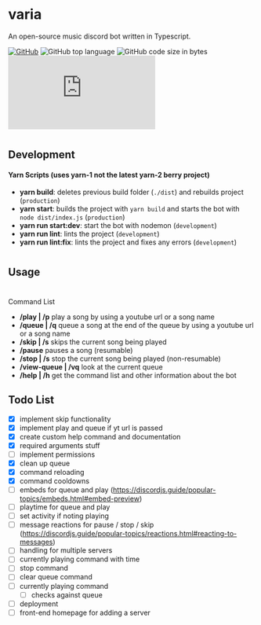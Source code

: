# varia

An open-source music discord bot written in Typescript.

[![GitHub](https://img.shields.io/github/license/collinkleest/varia)](https://github.com/collinkleest/varia/blob/master/LICENSE)
![GitHub top language](https://img.shields.io/github/languages/top/collinkleest/varia)
![GitHub code size in bytes](https://img.shields.io/github/languages/code-size/collinkleest/varia)
![GitHub package.json dependency version (prod)](https://img.shields.io/github/package-json/dependency-version/collinkleest/varia/discord.js)
#

## Development

#### Yarn Scripts (uses yarn-1 not the latest yarn-2 berry project)

- **yarn build**: deletes previous build folder (`./dist`) and rebuilds project (`production`)
- **yarn start**: builds the project with `yarn build` and starts the bot with `node dist/index.js` (`production`)
- **yarn run start:dev**: start the bot with nodemon (`development`)
- **yarn run lint**: lints the project (`development`)
- **yarn run lint:fix**: lints the project and fixes any errors (`development`)

#

## Usage

#

Command List

- **/play | /p** play a song by using a youtube url or a song name
- **/queue | /q** queue a song at the end of the queue by using a youtube url or a song name
- **/skip | /s** skips the current song being played
- **/pause** pauses a song (resumable)
- **/stop | /s** stop the current song being played (non-resumable)
- **/view-queue | /vq** look at the current queue
- **/help | /h** get the command list and other information about the bot


## Todo List
- [x] implement skip functionality
- [x] implement play and queue if yt url is passed
- [x] create custom help command and documentation
- [x] required arguments stuff
- [ ] implement permissions
- [x] clean up queue
- [x] command reloading
- [x] command cooldowns
- [ ] embeds for queue and play (https://discordjs.guide/popular-topics/embeds.html#embed-preview)
- [ ] playtime for queue and play
- [ ] set activity if noting playing
- [ ] message reactions for pause / stop / skip (https://discordjs.guide/popular-topics/reactions.html#reacting-to-messages)
- [ ] handling for multiple servers
- [ ] currently playing command with time
- [ ] stop command
- [ ] clear queue command
- [ ] currently playing command
    - [ ] checks against queue
- [ ] deployment
- [ ] front-end homepage for adding a server
